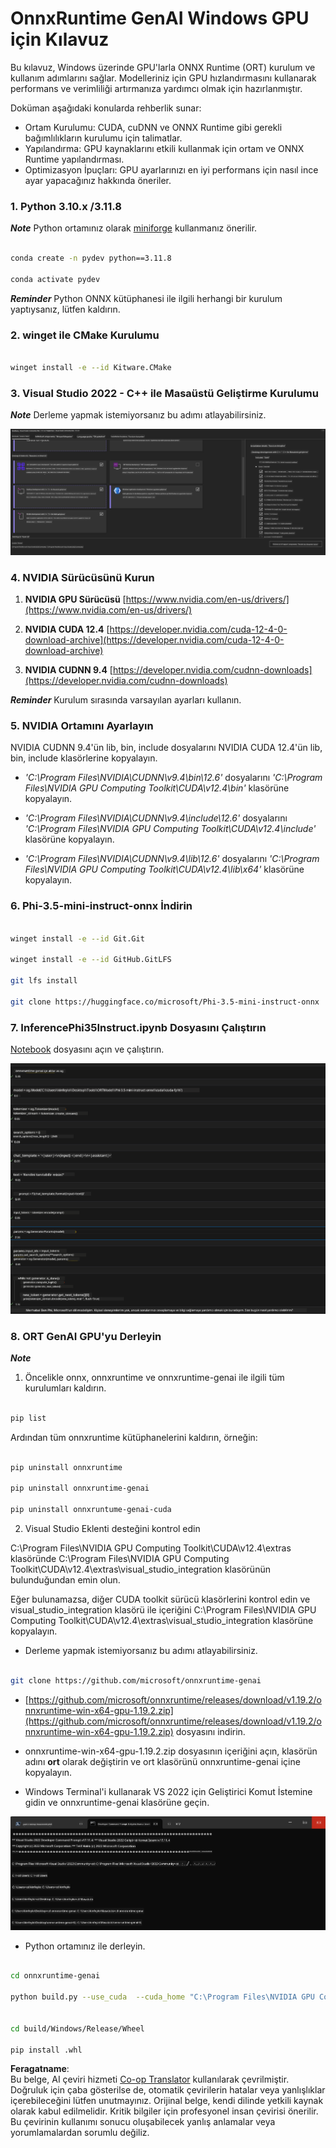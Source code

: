 <!--
CO_OP_TRANSLATOR_METADATA:
{
  "original_hash": "b066fc29c1b2129df84e027cb75119ce",
  "translation_date": "2025-05-09T18:43:26+00:00",
  "source_file": "md/02.Application/01.TextAndChat/Phi3/ORTWindowGPUGuideline.md",
  "language_code": "tr"
}
-->
# **OnnxRuntime GenAI Windows GPU için Kılavuz**

Bu kılavuz, Windows üzerinde GPU'larla ONNX Runtime (ORT) kurulum ve kullanım adımlarını sağlar. Modelleriniz için GPU hızlandırmasını kullanarak performans ve verimliliği artırmanıza yardımcı olmak için hazırlanmıştır.

Doküman aşağıdaki konularda rehberlik sunar:

- Ortam Kurulumu: CUDA, cuDNN ve ONNX Runtime gibi gerekli bağımlılıkların kurulumu için talimatlar.
- Yapılandırma: GPU kaynaklarını etkili kullanmak için ortam ve ONNX Runtime yapılandırması.
- Optimizasyon İpuçları: GPU ayarlarınızı en iyi performans için nasıl ince ayar yapacağınız hakkında öneriler.

### **1. Python 3.10.x /3.11.8**

   ***Note*** Python ortamınız olarak [miniforge](https://github.com/conda-forge/miniforge/releases/latest/download/Miniforge3-Windows-x86_64.exe) kullanmanız önerilir.

   ```bash

   conda create -n pydev python==3.11.8

   conda activate pydev

   ```

   ***Reminder*** Python ONNX kütüphanesi ile ilgili herhangi bir kurulum yaptıysanız, lütfen kaldırın.

### **2. winget ile CMake Kurulumu**


   ```bash

   winget install -e --id Kitware.CMake

   ```

### **3. Visual Studio 2022 - C++ ile Masaüstü Geliştirme Kurulumu**

   ***Note*** Derleme yapmak istemiyorsanız bu adımı atlayabilirsiniz.

![CPP](../../../../../../translated_images/01.8964c1fa47e00dc36af710b967e72dd2f8a2be498e49c8d4c65c11ba105dedf8.tr.png)


### **4. NVIDIA Sürücüsünü Kurun**

1. **NVIDIA GPU Sürücüsü**  [https://www.nvidia.com/en-us/drivers/](https://www.nvidia.com/en-us/drivers/)

2. **NVIDIA CUDA 12.4** [https://developer.nvidia.com/cuda-12-4-0-download-archive](https://developer.nvidia.com/cuda-12-4-0-download-archive)

3. **NVIDIA CUDNN 9.4**  [https://developer.nvidia.com/cudnn-downloads](https://developer.nvidia.com/cudnn-downloads)

***Reminder*** Kurulum sırasında varsayılan ayarları kullanın.

### **5. NVIDIA Ortamını Ayarlayın**

NVIDIA CUDNN 9.4'ün lib, bin, include dosyalarını NVIDIA CUDA 12.4'ün lib, bin, include klasörlerine kopyalayın.

- *'C:\Program Files\NVIDIA\CUDNN\v9.4\bin\12.6'* dosyalarını *'C:\Program Files\NVIDIA GPU Computing Toolkit\CUDA\v12.4\bin'* klasörüne kopyalayın.

- *'C:\Program Files\NVIDIA\CUDNN\v9.4\include\12.6'* dosyalarını *'C:\Program Files\NVIDIA GPU Computing Toolkit\CUDA\v12.4\include'* klasörüne kopyalayın.

- *'C:\Program Files\NVIDIA\CUDNN\v9.4\lib\12.6'* dosyalarını *'C:\Program Files\NVIDIA GPU Computing Toolkit\CUDA\v12.4\lib\x64'* klasörüne kopyalayın.


### **6. Phi-3.5-mini-instruct-onnx İndirin**


   ```bash

   winget install -e --id Git.Git

   winget install -e --id GitHub.GitLFS

   git lfs install

   git clone https://huggingface.co/microsoft/Phi-3.5-mini-instruct-onnx

   ```

### **7. InferencePhi35Instruct.ipynb Dosyasını Çalıştırın**

   [Notebook](../../../../../../code/09.UpdateSamples/Aug/ortgpu-phi35-instruct.ipynb) dosyasını açın ve çalıştırın.


![RESULT](../../../../../../translated_images/02.be96d16e7b1007f1f3941f65561553e62ccbd49c962f3d4a9154b8326c033ec1.tr.png)


### **8. ORT GenAI GPU'yu Derleyin**


   ***Note*** 
   
   1. Öncelikle onnx, onnxruntime ve onnxruntime-genai ile ilgili tüm kurulumları kaldırın.

   
   ```bash

   pip list 
   
   ```

   Ardından tüm onnxruntime kütüphanelerini kaldırın, örneğin:


   ```bash

   pip uninstall onnxruntime

   pip uninstall onnxruntime-genai

   pip uninstall onnxruntume-genai-cuda
   
   ```

   2. Visual Studio Eklenti desteğini kontrol edin

   C:\Program Files\NVIDIA GPU Computing Toolkit\CUDA\v12.4\extras klasöründe C:\Program Files\NVIDIA GPU Computing Toolkit\CUDA\v12.4\extras\visual_studio_integration klasörünün bulunduğundan emin olun. 
   
   Eğer bulunamazsa, diğer CUDA toolkit sürücü klasörlerini kontrol edin ve visual_studio_integration klasörü ile içeriğini C:\Program Files\NVIDIA GPU Computing Toolkit\CUDA\v12.4\extras\visual_studio_integration klasörüne kopyalayın.



   - Derleme yapmak istemiyorsanız bu adımı atlayabilirsiniz.


   ```bash

   git clone https://github.com/microsoft/onnxruntime-genai

   ```

   - [https://github.com/microsoft/onnxruntime/releases/download/v1.19.2/onnxruntime-win-x64-gpu-1.19.2.zip](https://github.com/microsoft/onnxruntime/releases/download/v1.19.2/onnxruntime-win-x64-gpu-1.19.2.zip) dosyasını indirin.

   - onnxruntime-win-x64-gpu-1.19.2.zip dosyasının içeriğini açın, klasörün adını **ort** olarak değiştirin ve ort klasörünü onnxruntime-genai içine kopyalayın.

   - Windows Terminal'i kullanarak VS 2022 için Geliştirici Komut İstemine gidin ve onnxruntime-genai klasörüne geçin.

![RESULT](../../../../../../translated_images/03.53bb08e3bde53edd1735c5546fb32b9b0bdba93d8241c5e6e3196d8bc01adbd7.tr.png)

   - Python ortamınız ile derleyin.

   
   ```bash

   cd onnxruntime-genai

   python build.py --use_cuda  --cuda_home "C:\Program Files\NVIDIA GPU Computing Toolkit\CUDA\v12.4" --config Release
 

   cd build/Windows/Release/Wheel

   pip install .whl

   ```

**Feragatname**:  
Bu belge, AI çeviri hizmeti [Co-op Translator](https://github.com/Azure/co-op-translator) kullanılarak çevrilmiştir. Doğruluk için çaba gösterilse de, otomatik çevirilerin hatalar veya yanlışlıklar içerebileceğini lütfen unutmayınız. Orijinal belge, kendi dilinde yetkili kaynak olarak kabul edilmelidir. Kritik bilgiler için profesyonel insan çevirisi önerilir. Bu çevirinin kullanımı sonucu oluşabilecek yanlış anlamalar veya yorumlamalardan sorumlu değiliz.